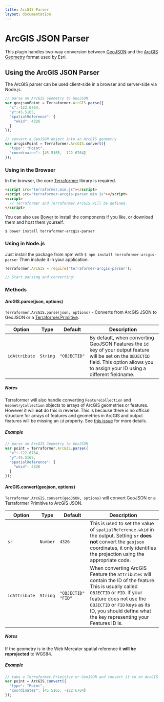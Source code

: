 ```yaml
---
title: ArcGIS Parser
layout: documentation
---
```

# ArcGIS JSON Parser

<!-- table_of_contents -->

This plugin handles two-way conversion between [GeoJSON](http://geojson.org/geojson-spec.html) and the [ArcGIS Geometry](http://resources.arcgis.com/en/help/arcgis-rest-api/index.html#/Geometry_objects/02r3000000n1000000/) format used by Esri.

## Using the ArcGIS JSON Parser

The ArcGIS parser can be used client-side in a browser and server-side via Node.js.

```js
// parse an ArcGIS Geometry to GeoJSON
var geojsonPoint = Terraformer.ArcGIS.parse({
  "x":-122.6764,
  "y":45.5165,
  "spatialReference": {
    "wkid": 4326
  }
});

// convert a GeoJSON object into an ArcGIS geometry
var arcgisPoint = Terraformer.ArcGIS.convert({
  "type": "Point",
  "coordinates": [45.5165, -122.6764]
});
```

### Using in the Browser

In the browser, the core [Terraformer](http://github.com/esri/terraformer) library is required.

```html
<script src="terraformer.min.js"></script>
<script src="terraformer-arcgis-parser.min.js"></script>
<script>
  // Terraformer and Terraformer.ArcGIS will be defined.
</script>
```

You can also use [Bower](http://bower.io/) to install the components if you like, or download them and host them yourself.

```
$ bower install terraformer-arcgis-parser
```

### Using in Node.js

Just install the package from npm with `$ npm install terraformer-arcgis-parser` Then include it in your application.

```js
Terraformer.ArcGIS = require('terraformer-arcgis-parser');

// Start parsing and converting!
```

### Methods

#### ArcGIS.parse(json, options)

`Terraformer.ArcGIS.parse(json, options)` - Converts from ArcGIS JSON to GeoJSON or a [Terraformer.Primitive](http://terraformer.io/core/#terraformerprimitive).

| Option | Type | Default | Description |
| --- | --- | --- | --- |
| `idAttribute` | `String` | `"OBJECTID"` |  By default, when converting GeoJSON Features the `id` key of your output feature will be set on the `OBJECTID` field. This option allows you to assign your ID using a different fieldname. |

##### Notes

Terraformer will also handle converting `FeatureCollection` and `GeometryCollection` objects to arrays of ArcGIS geometries or features. However it will **not** do this in reverse. This is because there is no official structure for arrays of features and geometries in ArcGIS and output features will be missing an `id` property. See [this issue](https://github.com/Esri/Terraformer/issues/104) for more details.

##### Example

```js
// parse an ArcGIS Geometry to GeoJSON
var point = Terraformer.ArcGIS.parse({
  "x":-122.6764,
  "y":45.5165,
  "spatialReference": {
    "wkid": 4326
  }
});
```

#### ArcGIS.convert(geojson, options)
`Terraformer.ArcGIS.convert(geoJSON, options)` will convert GeoJSON or a Terraformer Primitive to ArcGIS JSON.

| Option | Type | Default | Description |
| --- | --- | --- | --- |
| `sr` | `Number` | `4326` | This is used to set the value of `spatialReference.wkid` in the output. Setting `sr` **does not** convert the `geojson` coordinates, it only identifies the projection using the appropriate code. |
| `idAttribute` | `String` | `"OBJECTID" "FID"` | When converting ArcGIS Feature the `attributes` will contain the ID of the feature. This is usually called `OBJECTID` or `FID`. If your feature does not use the `OBJECTID` or `FID` keys as its ID, you should define what the key representing your Features ID is.

##### Notes

If the geometry is in the Web Mercator spatial reference it **will be reprojected** to WGS84.

##### Example

```js
// take a Terraformer.Primitive or GeoJSON and convert it to an ArcGIS JSON object
var point = ArcGIS.convert({
  "type": "Point",
  "coordinates": [45.5165, -122.6764]
});
```
